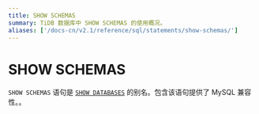 ```yaml
---
title: SHOW SCHEMAS
summary: TiDB 数据库中 SHOW SCHEMAS 的使用概况。
aliases: ['/docs-cn/v2.1/reference/sql/statements/show-schemas/']
---
```


# SHOW SCHEMAS

`SHOW SCHEMAS` 语句是 [`SHOW DATABASES`](/sql-statements/sql-statement-show-databases.md) 的别名。包含该语句提供了 MySQL 兼容性。。